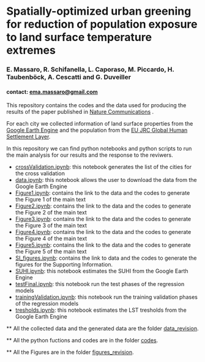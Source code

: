 # Spatially-optimized urban greening for reduction of population exposure to land surface temperature extremes
### E. Massaro, R. Schifanella, L. Caporaso, M. Piccardo, H. Taubenböck, A. Cescatti and G. Duveiller
#### contact: ema.massaro@gmail.com

This repository contains the codes and the data used for producing the results of the paper published in [Nature Communications](https://www.nature.com/articles/s41467-023-38596-1) .

For each city we collected information of land surface properties from the [Google Earth Engine](https://earthengine.google.com/) and the population from the [EU JRC Global Human Settlement Layer](https://ghsl.jrc.ec.europa.eu/). 

In this repository we can find python notebooks and python scripts to run the main analysis for our results and the response to the reviwers.

- [crossValidation.ipynb](notebooks/crossValidation.ipynb): this notebook generates the list of the cities for the cross validation
- [data.ipynb](notebooks/data.ipynb): this notebook allows the user to download the data from the Google Earth Engine
- [Figure1.ipynb](notebooks/Figure1.ipynb): contains the link to the data and the codes to generate the Figure 1 of the main text
- [Figure2.ipynb](notebooks/Figure2.ipynb): contains the link to the data and the codes to generate the Figure 2 of the main text
- [Figure3.ipynb](notebooks/Figure3.ipynb): contains the link to the data and the codes to generate the Figure 3 of the main text
- [Figure4.ipynb](notebooks/Figure4.ipynb): contains the link to the data and the codes to generate the Figure 4 of the main text
- [Figure5.ipynb](notebooks/Figure5.ipynb): contains the link to the data and the codes to generate the Figure 5 of the main text
- [SI_figures.ipynb](notebooks/SI_figures.ipynb): contains the link to data and the codes to generate the figures for the Supporting Information.
- [SUHI.ipynb](notebooks/SUHI.ipynb): this notebook estimates the SUHI from the Google Earth Engine
- [testFinal.ipynb](notebooks/testFinal.ipynb): this notebook run the test phases of the regression models
- [trainingValidation.ipynb](notebooks/trainingValidation.ipynb): this notebook run the training validation phases of the regression models
- [tresholds.ipynb](notebooks/tresholds.ipynb): this notebook estimates the LST tresholds from the Google Earth Engine

** All the collected data and the generated data are the folder [data_revision](data_revision). 

** All the python fuctions and codes are in the folder [codes](codes). 

** All the Figures are in the folder [figures_revision](figures_revision). 
